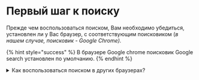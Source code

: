# Первый шаг к поиску

Прежде чем воспользоваться поиском, Вам необходимо убедиться, установлен ли у Вас браузер, с соответствующим поисковиком (_в нашем случае, поисковик - Google Chrome)._

{% hint style="success" %}
В браузере Google chrome поисковик Google search установлен по умолчанию.
{% endhint %}

<details>

<summary>Как воспользоваться поиском в других браузерах?</summary>

Для того чтобы воспользоваться поисковиком Google search  в сторонних браузерах....

</details>
